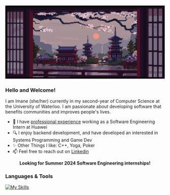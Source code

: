 
![](https://github.com/EnamiYa/EnamiYa/blob/main/japanese%20temple.gif)

### Hello and Welcome!
I am Imane (she/her) currently in my second-year of Computer Science at the University of Waterloo. I am passionate about developing software that benefits communities and improves people's lives.

* 💼 I have <a href="https://github.com/EnamiYa/Resume/blob/main/Imane_Resume.pdf">professional experience</a> working as a Software Engineering Intern at Huawei
* 🔍 I enjoy backend development, and have developed an interested in Systems Programming and Game Dev
* ✨ Other Things I like: C++, Yoga, Poker
* 📫 Feel free to reach out on <a href="https://www.linkedin.com/in/iyacoubi/" >Linkedin</a>
  
<p align="center">
  <strong>
     Looking for Summer 2024 Software Engineering internships!
  </strong>
</p>

### Languages & Tools
[![My Skills](https://skills.thijs.gg/icons?i=cpp,c,nodejs,js,py,html,css,git)](https://skills.thijs.gg)

 <!-- * 🔭 I’m currently working on a personal website (coming up soon).

<!-- RESOURCES
 <img src="https://github-readme-stats.vercel.app/api/top-langs?username=enamiya&layout=compact"/>	
 
<img src="https://media2.giphy.com/media/QssGEmpkyEOhBCb7e1/giphy.gif?cid=ecf05e47a0n3gi1bfqntqmob8g9aid1oyj2wr3ds3mg700bl&rid=giphy.gif" width ="25" />

<img src="https://user-images.githubusercontent.com/73097560/115834477-dbab4500-a447-11eb-908a-139a6edaec5c.gif" /> -->
         
          

    


